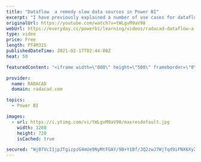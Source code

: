 ```yaml
---
title: "Dataflow  a remedy slow data sources in Power BI"
excerpt: "I have previously explained a number of use cases for dataflows. One really useful case for it is to use dataflow for slow data sources. In this short article and video, I’ll explain how this works. Read my blog article here:  https://radacad.com/dataflow-a-remedy-slow-data-sources-in-power-bi  *******************"
originalUrl: https://youtube.com/watch?v=tWLgvM9aV98
webUrl: https://everyday.cc/powerbi/learning/videos/radacad-dataflow-a-remedy-slow-data-sources-in-power-bi/
type: video
price: Free
length: PT4M31S
publishedDateTime: 2021-02-17T02:44:08Z
heat: 50

featuredContent: "<iframe width=\"800\" height=\"500\" frameborder=\"0\" src=\"https://www.youtube.com/embed/tWLgvM9aV98\" allow=\"accelerometer; autoplay; encrypted-media; gyroscope; picture-in-picture\" allowfullscreen></iframe>"

provider:
  name: RADACAD
  domain: radacad.com

topics:
  - Power BI

images:
  - url: https://i.ytimg.com/vi/tWLgvM9aV98/maxresdefault.jpg
    width: 1280
    height: 720
    isCached: true

secured: "Wj07VcI1jpJTgizpzG4mUe9NyMtFGAY/9B+Y1Bf/JQ2zwJ7WjTqd9iFNX6XyZvdF8swB7/+kin5otnIERgH44BrWEaWZfvvAmph/Z6CjtMGcVMi7+giF6u+zQuPsjtB1NLkHB3FZKerl7wBbIswJb+tB55cnBaI2USdeyTtTDGxkdp5987SVkPLqwGnmylTcOXssOFgWO1gRQ6mWXK/0rkwyQpYuT2Lj0NcrYtcgardT/CXI6qHC9Fo8wmlDoLGVkRPFZywjJu5iEmv/meOChK8ItseJvPs3WqrnF57kJcHMkqR9INQnxP1P4MlI5A+nb5gNWc50wAyLMSlKf/YIs7FJyArZ5kQQcwqnpzg9C2gMJKdiSrSd4TxImK2H62tIErdWIZICgPxlY7sbUeTxxuReIxkWPbU2xiuH3WRbV/k=;GeQrpq6hE0PlLz+z8fqXIA=="
---
```


